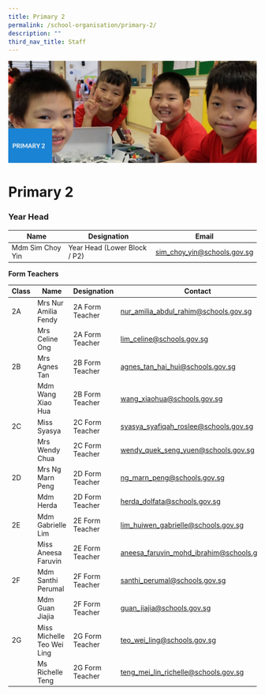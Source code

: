 ```yaml
---
title: Primary 2
permalink: /school-organisation/primary-2/
description: ""
third_nav_title: Staff
---
```

![](/images/Primary%202.jpg)

# **Primary 2**

### Year Head

|Name|	Designation|	Email|
|----|----|----|
|Mdm Sim Choy Yin|	Year Head (Lower Block / P2)	|sim_choy_yin@schools.gov.sg|

**Form Teachers**

| Class | Name | Designation | Contact | 
| -------- | -------- | -------- |-------- |
|2A	|Mrs Nur Amilia Fendy|	2A Form Teacher|	nur_amilia_abdul_rahim@schools.gov.sg|
||Mrs Celine Ong	|2A Form Teacher|	lim_celine@schools.gov.sg||
|2B	|Mrs Agnes Tan	|2B Form Teacher|	agnes_tan_hai_hui@schools.gov.sg|
||Mdm Wang Xiao Hua	|2B Form Teacher|	wang_xiaohua@schools.gov.sg|
|2C	|Miss Syasya	|2C Form Teacher|	syasya_syafiqah_roslee@schools.gov.sg|
||Mrs Wendy Chua|	2C Form Teacher	|wendy_quek_seng_yuen@schools.gov.sg|
|2D|	Mrs Ng Marn Peng	|2D Form Teacher|	ng_marn_peng@schools.gov.sg|
||Mdm Herda|	2D Form Teacher|herda_dolfata@schools.gov.sg|
|2E	|Mdm Gabrielle Lim	|2E Form Teacher|	lim_huiwen_gabrielle@schools.gov.sg|
||Miss Aneesa Faruvin|	2E Form Teacher	|aneesa_faruvin_mohd_ibrahim@schools.gov.sg|
|2F	|Mdm Santhi Perumal |	2F Form Teacher	|santhi_perumal@schools.gov.sg|
||Mdm Guan Jiajia	|2F Form Teacher|	guan_jiajia@schools.gov.sg|
|2G	|Miss Michelle Teo Wei Ling	|2G Form Teacher|	teo_wei_ling@schools.gov.sg|
||Ms Richelle Teng|	2G Form Teacher	|teng_mei_lin_richelle@schools.gov.sg|